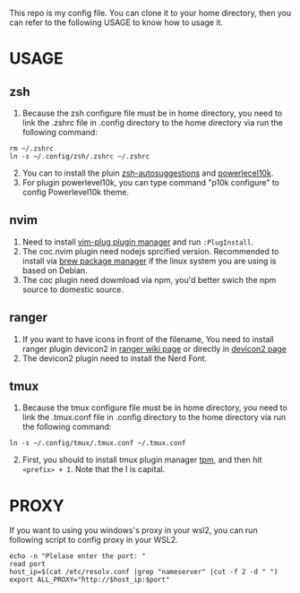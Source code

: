 This repo is my config file. You can clone it to your home directory, then you can refer to the following USAGE to know how to usage it.  

# USAGE

## zsh
1. Because the zsh configure file must be in home directory, you need to link the .zshrc file in .config directory to the home directory via run the following command: 
```
rm ~/.zshrc
ln -s ~/.config/zsh/.zshrc ~/.zshrc 
```
2. You can to install the pluin [zsh-autosuggestions](https://github.com/zsh-users/zsh-autosuggestions) and [powerlecel10k](https://github.com/romkatv/powerlevel10k). 
3. For plugin powerlevel10k, you can type command "p10k configure" to config Powerlevel10k theme. 

## nvim
1. Need to install [vim-plug plugin manager](https://github.com/junegunn/vim-plug) and run `:PlugInstall`. 
2. The coc.nvim plugin need nodejs sprcified version. Recommended to install via [brew package manager](https://brew.sh/) if the linux system you are using is based on Debian. 
3. The coc plugin need dowmload via npm, you'd better swich the npm source to domestic source.

## ranger
1. If you want to have icons in front of the filename, You need to install ranger plugin devicon2 in [ranger wiki page](https://github.com/ranger/ranger/wiki) or directly in [devicon2 page](https://github.com/cdump/ranger-devicons2)
2. The devicon2 plugin need to install the Nerd Font. 

## tmux
1. Because the tmux configure file must be in home directory, you need to link the .tmux.conf file in .config directory to the home directory via run the following command: 
```
ln -s ~/.config/tmux/.tmux.conf ~/.tmux.conf
```
2. First, you should to install tmux plugin manager [tpm](https://github.com/tmux-plugins/tpm), and then hit `<prefix> + I`. Note that the I is capital.  

# PROXY

If you want to using you windows's proxy in your wsl2, you can run following script to config proxy in your WSL2. 
```
echo -n "Plelase enter the port: "
read port
host_ip=$(cat /etc/resolv.conf |grep "nameserver" |cut -f 2 -d " ")
export ALL_PROXY="http://$host_ip:$port" 
```
